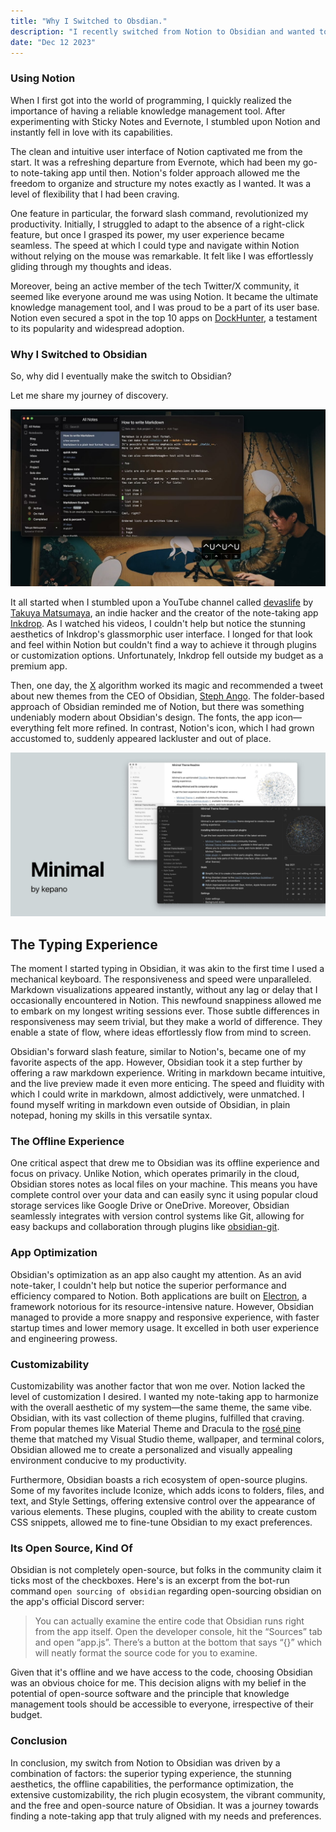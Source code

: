 ```yaml
---
title: "Why I Switched to Obsdian."
description: "I recently switched from Notion to Obsidian and wanted to share my journey"
date: "Dec 12 2023"
---
```


### Using Notion

When I first got into the world of programming, I quickly realized the importance of having a reliable knowledge management tool. After experimenting with Sticky Notes and Evernote, I stumbled upon Notion and instantly fell in love with its capabilities.

The clean and intuitive user interface of Notion captivated me from the start. It was a refreshing departure from Evernote, which had been my go-to note-taking app until then. Notion's folder approach allowed me the freedom to organize and structure my notes exactly as I wanted. It was a level of flexibility that I had been craving.

One feature in particular, the forward slash command, revolutionized my productivity. Initially, I struggled to adapt to the absence of a right-click feature, but once I grasped its power, my user experience became seamless. The speed at which I could type and navigate within Notion without relying on the mouse was remarkable. It felt like I was effortlessly gliding through my thoughts and ideas.

Moreover, being an active member of the tech Twitter/X community, it seemed like everyone around me was using Notion. It became the ultimate knowledge management tool, and I was proud to be a part of its user base. Notion even secured a spot in the top 10 apps on [DockHunter](https://www.dockhunt.com/apps), a testament to its popularity and widespread adoption.

### Why I Switched to Obsidian

So, why did I eventually make the switch to Obsidian?

Let me share my journey of discovery.

![Takuya Matsumaya](./takuya.png)

It all started when I stumbled upon a YouTube channel called [devaslife](https://www.youtube.com/@devaslife) by [Takuya Matsumaya](https://twitter.com/inkdrop_app?lang=en), an indie hacker and the creator of the note-taking app [Inkdrop](https://www.inkdrop.app/). As I watched his videos, I couldn't help but notice the stunning aesthetics of Inkdrop's glassmorphic user interface. I longed for that look and feel within Notion but couldn't find a way to achieve it through plugins or customization options. Unfortunately, Inkdrop fell outside my budget as a premium app.

Then, one day, the [X](https://x.com) algorithm worked its magic and recommended a tweet about new themes from the CEO of Obsidian, [Steph Ango](https://twitter.com/kepano). The folder-based approach of Obsidian reminded me of Notion, but there was something undeniably modern about Obsidian's design. The fonts, the app icon—everything felt more refined. In contrast, Notion's icon, which I had grown accustomed to, suddenly appeared lackluster and out of place.

![Minimal Theme by Steph Ango](./minimal.png)

## The Typing Experience

The moment I started typing in Obsidian, it was akin to the first time I used a mechanical keyboard. The responsiveness and speed were unparalleled. Markdown visualizations appeared instantly, without any lag or delay that I occasionally encountered in Notion. This newfound snappiness allowed me to embark on my longest writing sessions ever. Those subtle differences in responsiveness may seem trivial, but they make a world of difference. They enable a state of flow, where ideas effortlessly flow from mind to screen.

Obsidian's forward slash feature, similar to Notion's, became one of my favorite aspects of the app. However, Obsidian took it a step further by offering a raw markdown experience. Writing in markdown became intuitive, and the live preview made it even more enticing. The speed and fluidity with which I could write in markdown, almost addictively, were unmatched. I found myself writing in markdown even outside of Obsidian, in plain notepad, honing my skills in this versatile syntax.

### The Offline Experience

One critical aspect that drew me to Obsidian was its offline experience and focus on privacy. Unlike Notion, which operates primarily in the cloud, Obsidian stores notes as local files on your machine. This means you have complete control over your data and can easily sync it using popular cloud storage services like Google Drive or OneDrive. Moreover, Obsidian seamlessly integrates with version control systems like Git, allowing for easy backups and collaboration through plugins like [obsidian-git](https://github.com/denolehov/obsidian-git).

### App Optimization

Obsidian's optimization as an app also caught my attention. As an avid note-taker, I couldn't help but notice the superior performance and efficiency compared to Notion. Both applications are built on [Electron](https://electronjs.org/), a framework notorious for its resource-intensive nature. However, Obsidian managed to provide a more snappy and responsive experience, with faster startup times and lower memory usage. It excelled in both user experience and engineering prowess.

### Customizability

Customizability was another factor that won me over. Notion lacked the level of customization I desired. I wanted my note-taking app to harmonize with the overall aesthetic of my system—the same theme, the same vibe. Obsidian, with its vast collection of theme plugins, fulfilled that craving. From popular themes like Material Theme and Dracula to the [rosé pine](https://rosepinetheme.com/) theme that matched my Visual Studio theme, wallpaper, and terminal colors, Obsidian allowed me to create a personalized and visually appealing environment conducive to my productivity.

Furthermore, Obsidian boasts a rich ecosystem of open-source plugins. Some of my favorites include Iconize, which adds icons to folders, files, and text, and Style Settings, offering extensive control over the appearance of various elements. These plugins, coupled with the ability to create custom CSS snippets, allowed me to fine-tune Obsidian to my exact preferences.

### Its Open Source, Kind Of

Obsidian is not completely open-source, but folks in the community claim it ticks most of the checkboxes. Here's is an excerpt from the bot-run command `open sourcing of obsidian` regarding open-sourcing obsidian on the app's official Discord server:

> You can actually examine the entire code that Obsidian runs right from the app itself. Open the developer console, hit the “Sources” tab and open “app.js”. There’s a button at the bottom that says “{}” which will neatly format the source code for you to examine.

Given that it's offline and we have access to the code, choosing Obsidian was an obvious choice for me. This decision aligns with my belief in the potential of open-source software and the principle that knowledge management tools should be accessible to everyone, irrespective of their budget.

### Conclusion

In conclusion, my switch from Notion to Obsidian was driven by a combination of factors: the superior typing experience, the stunning aesthetics, the offline capabilities, the performance optimization, the extensive customizability, the rich plugin ecosystem, the vibrant community, and the free and open-source nature of Obsidian. It was a journey towards finding a note-taking app that truly aligned with my needs and preferences.

